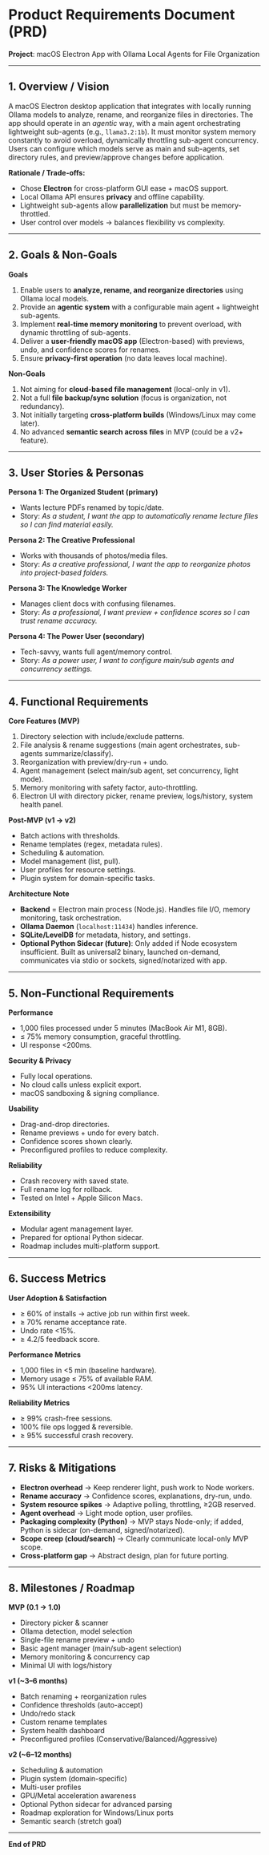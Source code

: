 # Product Requirements Document (PRD)
**Project**: macOS Electron App with Ollama Local Agents for File Organization

---

## 1. Overview / Vision
A macOS Electron desktop application that integrates with locally running Ollama models to analyze, rename, and reorganize files in directories. The app should operate in an *agentic* way, with a main agent orchestrating lightweight sub-agents (e.g., `llama3.2:1b`). It must monitor system memory constantly to avoid overload, dynamically throttling sub-agent concurrency. Users can configure which models serve as main and sub-agents, set directory rules, and preview/approve changes before application.

**Rationale / Trade-offs:**
- Chose **Electron** for cross-platform GUI ease + macOS support.  
- Local Ollama API ensures **privacy** and offline capability.  
- Lightweight sub-agents allow **parallelization** but must be memory-throttled.  
- User control over models → balances flexibility vs complexity.  

---

## 2. Goals & Non-Goals

**Goals**
1. Enable users to **analyze, rename, and reorganize directories** using Ollama local models.  
2. Provide an **agentic system** with a configurable main agent + lightweight sub-agents.  
3. Implement **real-time memory monitoring** to prevent overload, with dynamic throttling of sub-agents.  
4. Deliver a **user-friendly macOS app** (Electron-based) with previews, undo, and confidence scores for renames.  
5. Ensure **privacy-first operation** (no data leaves local machine).  

**Non-Goals**
1. Not aiming for **cloud-based file management** (local-only in v1).  
2. Not a full **file backup/sync solution** (focus is organization, not redundancy).  
3. Not initially targeting **cross-platform builds** (Windows/Linux may come later).  
4. No advanced **semantic search across files** in MVP (could be a v2+ feature).  

---

## 3. User Stories & Personas

**Persona 1: The Organized Student (primary)**  
- Wants lecture PDFs renamed by topic/date.  
- Story: *As a student, I want the app to automatically rename lecture files so I can find material easily.*  

**Persona 2: The Creative Professional**  
- Works with thousands of photos/media files.  
- Story: *As a creative professional, I want the app to reorganize photos into project-based folders.*  

**Persona 3: The Knowledge Worker**  
- Manages client docs with confusing filenames.  
- Story: *As a professional, I want preview + confidence scores so I can trust rename accuracy.*  

**Persona 4: The Power User (secondary)**  
- Tech-savvy, wants full agent/memory control.  
- Story: *As a power user, I want to configure main/sub agents and concurrency settings.*  

---

## 4. Functional Requirements

**Core Features (MVP)**  
1. Directory selection with include/exclude patterns.  
2. File analysis & rename suggestions (main agent orchestrates, sub-agents summarize/classify).  
3. Reorganization with preview/dry-run + undo.  
4. Agent management (select main/sub agent, set concurrency, light mode).  
5. Memory monitoring with safety factor, auto-throttling.  
6. Electron UI with directory picker, rename preview, logs/history, system health panel.  

**Post-MVP (v1 → v2)**  
- Batch actions with thresholds.  
- Rename templates (regex, metadata rules).  
- Scheduling & automation.  
- Model management (list, pull).  
- User profiles for resource settings.  
- Plugin system for domain-specific tasks.  

**Architecture Note**  
- **Backend** = Electron main process (Node.js). Handles file I/O, memory monitoring, task orchestration.  
- **Ollama Daemon** (`localhost:11434`) handles inference.  
- **SQLite/LevelDB** for metadata, history, and settings.  
- **Optional Python Sidecar (future)**: Only added if Node ecosystem insufficient. Built as universal2 binary, launched on-demand, communicates via stdio or sockets, signed/notarized with app.  

---

## 5. Non-Functional Requirements

**Performance**  
- 1,000 files processed under 5 minutes (MacBook Air M1, 8GB).  
- ≤ 75% memory consumption, graceful throttling.  
- UI response <200ms.  

**Security & Privacy**  
- Fully local operations.  
- No cloud calls unless explicit export.  
- macOS sandboxing & signing compliance.  

**Usability**  
- Drag-and-drop directories.  
- Rename previews + undo for every batch.  
- Confidence scores shown clearly.  
- Preconfigured profiles to reduce complexity.  

**Reliability**  
- Crash recovery with saved state.  
- Full rename log for rollback.  
- Tested on Intel + Apple Silicon Macs.  

**Extensibility**  
- Modular agent management layer.  
- Prepared for optional Python sidecar.  
- Roadmap includes multi-platform support.  

---

## 6. Success Metrics

**User Adoption & Satisfaction**  
- ≥ 60% of installs → active job run within first week.  
- ≥ 70% rename acceptance rate.  
- Undo rate <15%.  
- ≥ 4.2/5 feedback score.  

**Performance Metrics**  
- 1,000 files in <5 min (baseline hardware).  
- Memory usage ≤ 75% of available RAM.  
- 95% UI interactions <200ms latency.  

**Reliability Metrics**  
- ≥ 99% crash-free sessions.  
- 100% file ops logged & reversible.  
- ≥ 95% successful crash recovery.  

---

## 7. Risks & Mitigations

- **Electron overhead** → Keep renderer light, push work to Node workers.  
- **Rename accuracy** → Confidence scores, explanations, dry-run, undo.  
- **System resource spikes** → Adaptive polling, throttling, ≥2GB reserved.  
- **Agent overhead** → Light mode option, user profiles.  
- **Packaging complexity (Python)** → MVP stays Node-only; if added, Python is sidecar (on-demand, signed/notarized).  
- **Scope creep (cloud/search)** → Clearly communicate local-only MVP scope.  
- **Cross-platform gap** → Abstract design, plan for future porting.  

---

## 8. Milestones / Roadmap

**MVP (0.1 → 1.0)**  
- Directory picker & scanner  
- Ollama detection, model selection  
- Single-file rename preview + undo  
- Basic agent manager (main/sub-agent selection)  
- Memory monitoring & concurrency cap  
- Minimal UI with logs/history  

**v1 (~3–6 months)**  
- Batch renaming + reorganization rules  
- Confidence thresholds (auto-accept)  
- Undo/redo stack  
- Custom rename templates  
- System health dashboard  
- Preconfigured profiles (Conservative/Balanced/Aggressive)  

**v2 (~6–12 months)**  
- Scheduling & automation  
- Plugin system (domain-specific)  
- Multi-user profiles  
- GPU/Metal acceleration awareness  
- Optional Python sidecar for advanced parsing  
- Roadmap exploration for Windows/Linux ports  
- Semantic search (stretch goal)  

---

**End of PRD**
